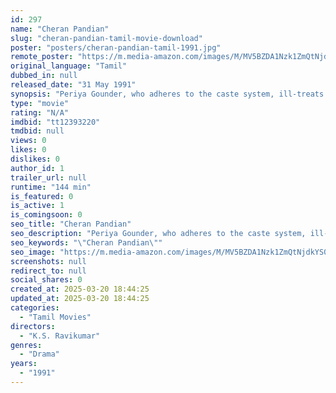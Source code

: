 ```yaml
---
id: 297
name: "Cheran Pandian"
slug: "cheran-pandian-tamil-movie-download"
poster: "posters/cheran-pandian-tamil-1991.jpg"
remote_poster: "https://m.media-amazon.com/images/M/MV5BZDA1Nzk1ZmQtNjdkYS00N2NlLWE0OTUtZjk0ZjY5Zjk0N2RjXkEyXkFqcGdeQXVyOTk3NTc2MzE@._V1_SX300.jpg"
original_language: "Tamil"
dubbed_in: null
released_date: "31 May 1991"
synopsis: "Periya Gounder, who adheres to the caste system, ill-treats his stepbrother Chinna as his mother is from a lower caste. His life takes a turn when his daughter falls in love with Chinna's relative."
type: "movie"
rating: "N/A"
imdbid: "tt12393220"
tmdbid: null
views: 0
likes: 0
dislikes: 0
author_id: 1
trailer_url: null
runtime: "144 min"
is_featured: 0
is_active: 1
is_comingsoon: 0
seo_title: "Cheran Pandian"
seo_description: "Periya Gounder, who adheres to the caste system, ill-treats his stepbrother Chinna as his mother is from a lower caste. His life takes a turn when his daughter falls in love with Chinna's relative."
seo_keywords: "\"Cheran Pandian\""
seo_image: "https://m.media-amazon.com/images/M/MV5BZDA1Nzk1ZmQtNjdkYS00N2NlLWE0OTUtZjk0ZjY5Zjk0N2RjXkEyXkFqcGdeQXVyOTk3NTc2MzE@._V1_SX300.jpg"
screenshots: null
redirect_to: null
social_shares: 0
created_at: 2025-03-20 18:44:25
updated_at: 2025-03-20 18:44:25
categories:
  - "Tamil Movies"
directors:
  - "K.S. Ravikumar"
genres:
  - "Drama"
years:
  - "1991"
---
```

